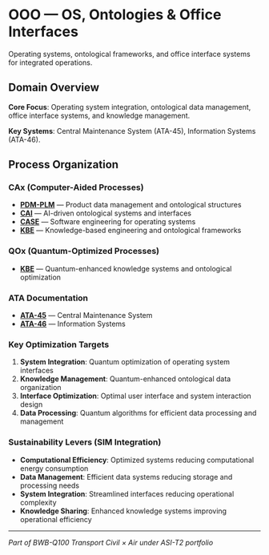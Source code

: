 # OOO — OS, Ontologies & Office Interfaces

Operating systems, ontological frameworks, and office interface systems for integrated operations.

## Domain Overview

**Core Focus**: Operating system integration, ontological data management, office interface systems, and knowledge management.

**Key Systems**: Central Maintenance System (ATA-45), Information Systems (ATA-46).

## Process Organization

### CAx (Computer-Aided Processes)
- **[PDM-PLM](./cax/PDM-PLM/)** — Product data management and ontological structures
- **[CAI](./cax/CAI/)** — AI-driven ontological systems and interfaces
- **[CASE](./cax/CASE/)** — Software engineering for operating systems
- **[KBE](./cax/KBE/)** — Knowledge-based engineering and ontological frameworks

### QOx (Quantum-Optimized Processes)
- **[KBE](./qox/KBE/)** — Quantum-enhanced knowledge systems and ontological optimization

### ATA Documentation
- **[ATA-45](./ata/ATA-45/)** — Central Maintenance System
- **[ATA-46](./ata/ATA-46/)** — Information Systems

### Key Optimization Targets
1. **System Integration**: Quantum optimization of operating system interfaces
2. **Knowledge Management**: Quantum-enhanced ontological data organization
3. **Interface Optimization**: Optimal user interface and system interaction design
4. **Data Processing**: Quantum algorithms for efficient data processing and management

### Sustainability Levers (SIM Integration)
- **Computational Efficiency**: Optimized systems reducing computational energy consumption
- **Data Management**: Efficient data systems reducing storage and processing needs
- **System Integration**: Streamlined interfaces reducing operational complexity
- **Knowledge Sharing**: Enhanced knowledge systems improving operational efficiency

---

*Part of BWB-Q100 Transport Civil × Air under ASI-T2 portfolio*
